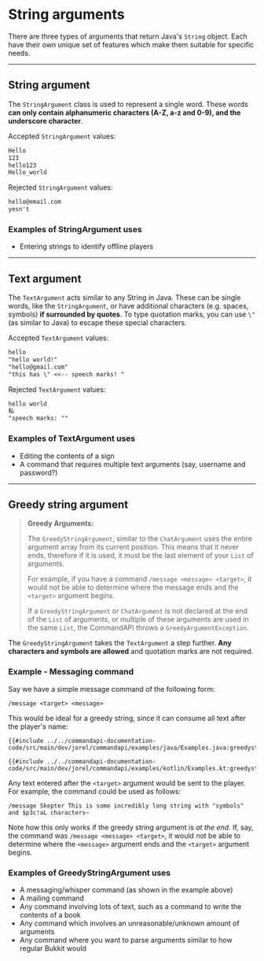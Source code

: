 # String arguments

There are three types of arguments that return Java's `String` object. Each have their own unique set of features which make them suitable for specific needs.

-----

## String argument

The `StringArgument` class is used to represent a single word. These words **can only contain alphanumeric characters (A-Z, a-z and 0-9), and the underscore character**.

Accepted `StringArgument` values:

```txt
Hello
123
hello123
Hello_world
```

Rejected `StringArgument` values:

```txt
hello@email.com
yesn't
```

<div class="example">

### Examples of StringArgument uses

- Entering strings to identify offline players

</div>

-----

## Text argument

The `TextArgument` acts similar to any String in Java. These can be single words, like the `StringArgument`, or have additional characters (e.g. spaces, symbols) **if surrounded by quotes**. To type quotation marks, you can use `\"` (as similar to Java) to escape these special characters.

Accepted `TextArgument` values:

```txt
hello
"hello world!"
"hello@gmail.com"
"this has \" <<-- speech marks! "
```

Rejected `TextArgument` values:

```txt
hello world
私
"speech marks: ""
```

<div class="example">

### Examples of TextArgument uses

- Editing the contents of a sign
- A command that requires multiple text arguments (say, username and password?)

</div>

-----

## Greedy string argument

> **Greedy Arguments:**
>
> The `GreedyStringArgument`, similar to the `ChatArgument` uses the entire argument array from its current position. This means that it never ends, therefore if it is used, it must be the last element of your `List` of arguments.
>
> For example, if you have a command `/message <message> <target>`, it would not be able to determine where the message ends and the `<target>` argument begins.
>
> If a `GreedyStringArgument` or `ChatArgument` is not declared at the end of the `List` of arguments, or multiple of these arguments are used in the same `List`, the CommandAPI throws a `GreedyArgumentException`.

The `GreedyStringArgument` takes the `TextArgument` a step further. **Any characters and symbols are allowed** and quotation marks are not required.

<div class="example">

### Example - Messaging command

Say we have a simple message command of the following form:

```mccmd
/message <target> <message>
```

This would be ideal for a greedy string, since it can consume all text after the player's name:

<div class="multi-pre">

```java,Java
{{#include ../../commandapi-documentation-code/src/main/dev/jorel/commandapi/examples/java/Examples.java:greedystringarguments}}
```

```kotlin,Kotlin
{{#include ../../commandapi-documentation-code/src/main/dev/jorel/commandapi/examples/kotlin/Examples.kt:greedystringarguments}}
```

</div>

Any text entered after the `<target>` argument would be sent to the player. For example, the command could be used as follows:

```mccmd
/message Skepter This is some incredibly long string with "symbols" and $p3c!aL characters~
```

Note how this only works if the greedy string argument is _at the end_. If, say, the command was `/message <message> <target>`, it would not be able to determine where the `<message>` argument ends and the `<target>` argument begins.

</div>

<div class="example">

### Examples of GreedyStringArgument uses

- A messaging/whisper command (as shown in the example above)
- A mailing command
- Any command involving lots of text, such as a command to write the contents of a book
- Any command which involves an unreasonable/unknown amount of arguments
- Any command where you want to parse arguments similar to how regular Bukkit would

</div>
